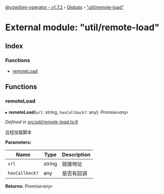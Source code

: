 [@yzw/bim-operator - v1.7.2](../README.md) › [Globals](../globals.md) › ["util/remote-load"](_util_remote_load_.md)

# External module: "util/remote-load"

## Index

### Functions

* [remoteLoad](_util_remote_load_.md#remoteload)

## Functions

###  remoteLoad

▸ **remoteLoad**(`url`: string, `hasCallback?`: any): *Promise‹any›*

*Defined in [src/util/remote-load.ts:6](https://github.com/youkaisteve/bim-operator/blob/e2ba6fb/src/util/remote-load.ts#L6)*

远程加载脚本

**Parameters:**

Name | Type | Description |
------ | ------ | ------ |
`url` | string | 链接地址 |
`hasCallback?` | any | 是否有回调  |

**Returns:** *Promise‹any›*
